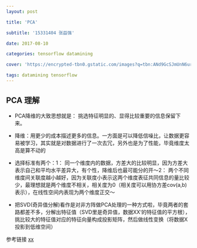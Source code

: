 ```yaml
---
layout: post

title: 'PCA'

subtitle: '15331404 张益强'

date: 2017-08-10

categories: tensorflow datamining

cover: 'https://encrypted-tbn0.gstatic.com/images?q=tbn:ANd9GcSJmUnN6ur0wCWy1Nb_U_v4GN4CbryYxmmRA7G5QDMdeZSP0-v0'

tags: datamining tensorflow
---
```


## PCA 理解

- PCA降维的大致思想就是： 挑选特征明显的、显得比较重要的信息保留下来。

- 降维：用更少的成本描述更多的信息。一方面是可以降低信噪比，让数据更容易被学习，其实就是对数据进行了一次去冗，另外也是为了性能，毕竟维度太高是算不动的

 - 选择标准有两个：1： 同一个维度内的数据，方差大的比较明显，因为方差大表示自己和平均水平差异大，有个性，降维后也最可能分的开～2： 两个不同维度间关联度越小越好，因为关联度小表示这两个维度表征共同信息的量比较少，最理想就是两个维度不相关，相关度为0（相关度可以用协方差cov(a,b)表示），在线性空间内表现为两个维度正交～

   

- 把SVD(奇异值分解)看作是对非方阵做PCA处理的一种方式啦，毕竟两者的套路都差不多，分解出特征值（SVD里是奇异值，数据XX‘的特征值的平方根），挑比较大的特征值对应的特征向量构成投影矩阵，然后做线性变换（将数据X投影到低维空间）


参考链接
[xx](http://blog.codinglabs.org/articles/pca-tutorial.html)
